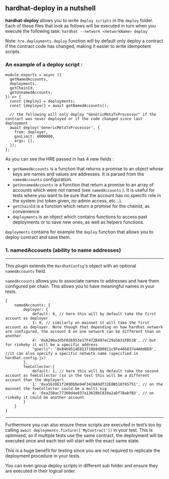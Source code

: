 ## hardhat-deploy in a nutshell

**hardhat-deploy** allows you to write `deploy scripts` in the `deploy` folder. Each of these files that look as follows will be executed in turn when you execute the following task: `hardhat --network <networkName> deploy`

Note: `hre.deployments.deploy` function will by default only deploy a contract if the contract code has changed, making it easier to write idempotent scripts.

### An example of a deploy script :

```
module.exports = async ({
  getNamedAccounts,
  deployments,
  getChainId,
  getUnnamedAccounts,
}) => {
  const {deploy} = deployments;
  const {deployer} = await getNamedAccounts();

  // the following will only deploy "GenericMetaTxProcessor" if the contract was never deployed or if the code changed since last deployment
  await deploy('GenericMetaTxProcessor', {
    from: deployer,
    gasLimit: 4000000,
    args: [],
  });
};

```

As you can see the HRE passed in has 4 new fields :

- `getNamedAccounts` is a function that returns a promise to an object whose keys are names and values are addresses. It is parsed from the `namedAccounts` configuration.
- `getUnnamedAccounts` is a function that return a promise to an array of accounts which were not named (see `namedAccounts` ). It is useful for tests where you want to be sure that the account has no speicifc role in the system (no token given, no admin access, etc...).
- `getChainId` is a function which return a promise for the chainId, as convenience
- `deployments` is an object which contains functions to access past deployments or to save new ones, as well as helpers functions.

`deployments` contains for example the `deploy` function that allows you to deploy contract and save them.

### **1. namedAccounts (ability to name addresses)**

---

This plugin extends the `HardhatConfig`'s object with an optional `namedAccounts` field.

`namedAccounts` allows you to associate names to addresses and have them configured per chain.
This allows you to have meaningful names in your tests.

```
{
    namedAccounts: {
        deployer: {
            default: 0, // here this will by default take the first account as deployer
            1: 0, // similarly on mainnet it will take the first account as deployer. Note though that depending on how hardhat network are configured, the account 0 on one network can be different than on another
            4: '0xA296a3d5F026953e17F472B497eC29a5631FB51B', // but for rinkeby it will be a specific address
            "goerli": '0x84b9514E013710b9dD0811c9Fe46b837a4A0d8E0', //it can also specify a specific netwotk name (specified in hardhat.config.js)
        },
        feeCollector:{
            default: 1, // here this will by default take the second account as feeCollector (so in the test this will be a different account than the deployer)
            1: '0xa5610E1f289DbDe94F3428A9df22E8B518f65751', // on the mainnet the feeCollector could be a multi sig
            4: '0xa250ac77360d4e837a13628bC828a2aDf7BabfB3', // on rinkeby it could be another account
        }
    }
}

```

---

Furthermore you can also ensure these scripts are executed in test’s too by calling `await deployments.fixture(['MyContract'])` in your test.
This is optimised, so if multiple tests use the same contract, the deployment will be executed once and each test will start with the exact same state.

This is a huge benefit for testing since you are not required to replicate the deployment procedure in your tests.

You can even group deploy scripts in different sub folder and ensure they are executed in their logical order.
